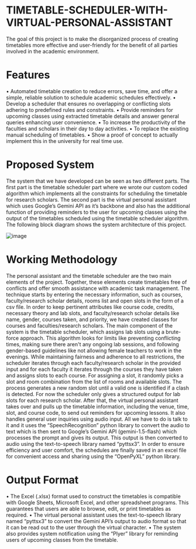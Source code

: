# TIMETABLE-SCHEDULER-WITH-VIRTUAL-PERSONAL-ASSISTANT
The goal of this project is to make the disorganized process of creating timetables more effective and user-friendly for the benefit of all parties involved in the academic environment.
# Features
• Automated timetable creation to reduce errors, save time, and offer a simple, reliable solution to schedule academic schedules effectively.
• Develop a scheduler that ensures no overlapping or conflicting slots adhering to predefined rules and constraints.
• Provide reminders for upcoming classes using extracted timetable details and answer general queries enhancing user convenience.
• To increase the productivity of the faculties and scholars in their day to day activities.
• To replace the existing manual scheduling of timetables.
• Show a proof of concept to actually implement this in the university for real time use.
# Proposed System
The system that we have developed can be seen as two different parts. The first part is the timetable scheduler part where we wrote our custom coded algorithm which implements all the constraints for scheduling the timetable for research scholars. The second part is the virtual personal assistant which uses Google’s Gemini API as it’s backbone and also has the additional function of providing reminders to the user for upcoming classes using the output of the timetables scheduled using the timetable scheduler algorithm. The following block diagram shows the system architecture of this project.

![image](https://github.com/user-attachments/assets/26acfe1b-baef-4bb3-acfa-ee3a62e5c912)

# Working Methodology
The personal assistant and the timetable scheduler are the two main elements of the
project. Together, these elements create timetables free of conflicts and offer smooth assistance
with academic task management. The technique starts by entering the necessary information, such
as courses, faculty/research scholar details, rooms list and open slots in the form of a csv file. In
order to keep pertinent attributes like course code, credits, necessary theory and lab slots, and
faculty/research scholar details like name, gender, courses taken, and priority, we have created
classes for courses and faculties/research scholars.
The main component of the system is the timetable scheduler, which assigns lab slots
using a brute-force approach. This algorithm looks for limits like preventing conflicting times,
making sure there aren't any ongoing lab sessions, and following gender-based guidelines like not
allowing female teachers to work in the evenings. While maintaining fairness and adherence to all
restrictions, the scheduler iterates through each faculty/research scholar in the provided input and
for each faculty it iterates through the courses they have taken and assigns slots to each course.
For assigning a slot, it randomly picks a slot and room combination from the list of rooms and
available slots. The process generates a new random slot until a valid one is identified if a clash is
detected. For now the scheduler only gives a structured output for lab slots for each research
scholar.
After that, the virtual personal assistant takes over and pulls up the timetable information,
including the venue, time, slot, and course code, to send out reminders for upcoming lessons. It
also handles general user inquiries using audio input. All we have to do is talk to it and it uses the
“SpeechRecognition” python library to convert the audio to text which is then sent to Google’s
Gemini API (gemini-1.5-flash) which processes the prompt and gives its output. This output is
then converted to audio using the text-to-speech library named “pyttsx3”. In order to ensure
efficiency and user comfort, the schedules are finally saved in an excel file for convenient access
and sharing using the “OpenPyXL” python library.

# Output Format
• The Excel (.xlsx) format used to construct the timetables is compatible with Google
Sheets, Microsoft Excel, and other spreadsheet programs. This guarantees that users
are able to browse, edit, or print timetables as required.
• The virtual personal assistant uses the text-to-speech library named “pyttsx3” to
convert the Gemini API’s output to audio format so that it can be read out to the user
through the virtual character.
• The system also provides system notification using the “Plyer” library for reminding
users of upcoming classes from the timetable.
